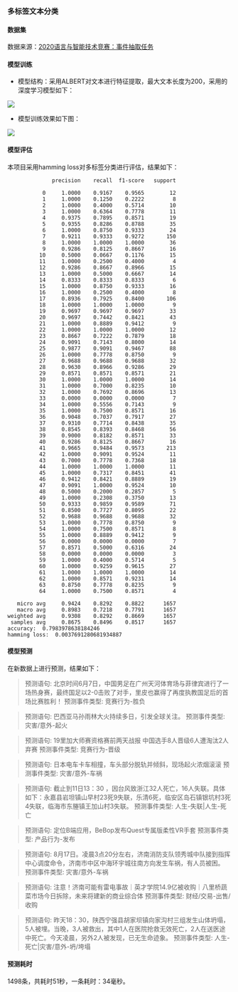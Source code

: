 ### 多标签文本分类

#### 数据集

数据来源：[2020语言与智能技术竞赛：事件抽取任务](https://aistudio.baidu.com/aistudio/competition/detail/32?isFromCcf=true)

#### 模型训练

- 模型结构：采用ALBERT对文本进行特征提取，最大文本长度为200，采用的深度学习模型如下：

![](https://raw.githubusercontent.com/percent4/multi-label-classification-4-event-type/master/multi-label-model.png)

- 模型训练效果如下图：

![](https://raw.githubusercontent.com/percent4/multi-label-classification-4-event-type/master/loss_acc.png)

#### 模型评估

本项目采用hamming loss对多标签分类进行评估，结果如下：

```
              precision    recall  f1-score   support

           0     1.0000    0.9167    0.9565        12
           1     1.0000    0.1250    0.2222         8
           2     1.0000    0.4000    0.5714        10
           3     1.0000    0.6364    0.7778        11
           4     0.9375    0.7895    0.8571        19
           5     0.9355    0.8286    0.8788        35
           6     1.0000    0.8750    0.9333        24
           7     0.9211    0.9333    0.9272       150
           8     1.0000    1.0000    1.0000        36
           9     0.9286    0.8125    0.8667        16
          10     0.5000    0.0667    0.1176        15
          11     1.0000    0.2500    0.4000         4
          12     0.9286    0.8667    0.8966        15
          13     1.0000    0.5000    0.6667        14
          14     0.8333    0.8333    0.8333         6
          15     1.0000    0.8750    0.9333        16
          16     1.0000    0.2500    0.4000         8
          17     0.8936    0.7925    0.8400       106
          18     1.0000    1.0000    1.0000         9
          19     0.9697    0.9697    0.9697        33
          20     0.9697    0.7442    0.8421        43
          21     1.0000    0.8889    0.9412         9
          22     1.0000    1.0000    1.0000        12
          23     0.8667    0.7222    0.7879        18
          24     0.9091    0.7143    0.8000        14
          25     0.9877    0.9091    0.9467        88
          26     1.0000    0.7778    0.8750         9
          27     0.9688    0.9688    0.9688        32
          28     0.9630    0.8966    0.9286        29
          29     0.8571    0.8571    0.8571        21
          30     1.0000    1.0000    1.0000        14
          31     1.0000    0.7000    0.8235        10
          32     1.0000    0.7692    0.8696        13
          33     0.0000    0.0000    0.0000         7
          34     1.0000    0.5556    0.7143         9
          35     1.0000    0.7500    0.8571        16
          36     0.9048    0.7037    0.7917        27
          37     0.9310    0.7714    0.8438        35
          38     0.8545    0.8393    0.8468        56
          39     0.9000    0.8182    0.8571        33
          40     0.9286    0.8125    0.8667        16
          41     0.9665    0.9484    0.9573       213
          42     1.0000    0.9091    0.9524        11
          43     0.7000    0.7778    0.7368        18
          44     1.0000    1.0000    1.0000        11
          45     1.0000    0.7317    0.8451        41
          46     0.9412    0.8421    0.8889        19
          47     0.9091    1.0000    0.9524        10
          48     0.5000    0.2000    0.2857         5
          49     1.0000    0.2308    0.3750        13
          50     0.9333    0.9859    0.9589        71
          51     0.8500    0.7727    0.8095        22
          52     0.9688    0.9688    0.9688        32
          53     1.0000    0.7778    0.8750         9
          54     1.0000    0.7500    0.8571         8
          55     1.0000    0.8889    0.9412         9
          56     0.0000    0.0000    0.0000         7
          57     0.8571    0.5000    0.6316        24
          58     0.0000    0.0000    0.0000         3
          59     1.0000    0.4000    0.5714         5
          60     1.0000    0.9259    0.9615        27
          61     1.0000    1.0000    1.0000        14
          62     1.0000    0.8571    0.9231        14
          63     0.8750    0.7778    0.8235         9
          64     1.0000    0.7500    0.8571         4

   micro avg     0.9424    0.8292    0.8822      1657
   macro avg     0.8983    0.7218    0.7791      1657
weighted avg     0.9308    0.8292    0.8669      1657
 samples avg     0.8675    0.8496    0.8517      1657
accuracy:  0.7983978638184246
hamming loss:  0.0037691280681934887
```

#### 模型预测

在新数据上进行预测，结果如下：

>预测语句: 北京时间6月7日，中国男足在广州天河体育场与菲律宾进行了一场热身赛，最终国足以2-0击败了对手，里皮也赢得了再度执教国足后的首场比赛胜利！
预测事件类型: 竞赛行为-胜负

>预测语句: 巴西亚马孙雨林大火持续多日，引发全球关注。
预测事件类型: 灾害/意外-起火

>预测语句: 19里加大师赛资格赛前两天战报 中国选手8人晋级6人遭淘汰2人弃赛
预测事件类型: 竞赛行为-晋级

>预测语句: 日本电车卡车相撞，车头部分脱轨并倾斜，现场起火浓烟滚滚
预测事件类型: 灾害/意外-车祸

>预测语句: 截止到11日13：30 ，因台风致浙江32人死亡，16人失联。具体如下：永嘉县岩坦镇山早村23死9失联，乐清6死，临安区岛石镇银坑村3死4失联，临海市东塍镇王加山村3失联。
预测事件类型: 人生-失联|人生-死亡

> 预测语句: 定位B端应用，BeBop发布Quest专属版柔性VR手套
预测事件类型: 产品行为-发布

> 预测语句: 8月17日。凌晨3点20分左右，济南消防支队领秀城中队接到指挥中心调度命令，济南市中区中海环宇城往南方向发生车祸，有人员被困。
预测事件类型: 灾害/意外-车祸

> 预测语句: 注意！济南可能有雷电事故｜英才学院14.9亿被收购｜八里桥蔬菜市场今日拆除，未来将建新的商业综合体
预测事件类型: 财经/交易-出售/收购

> 预测语句: 昨天18：30，陕西宁强县胡家坝镇向家沟村三组发生山体坍塌，5人被埋。当晚，3人被救出，其中1人在医院抢救无效死亡，2人在送医途中死亡。今天凌晨，另外2人被发现，已无生命迹象。
预测事件类型: 人生-死亡|灾害/意外-坍/垮塌
>

#### 预测耗时

1498条，共耗时51秒，一条耗时：34毫秒。